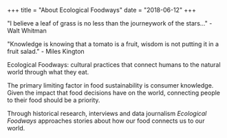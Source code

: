 +++
title = "About Ecological Foodways"
date = "2018-06-12"
+++

"I believe a leaf of grass is no less than the journeywork of the
stars..." - Walt Whitman

"Knowledge is knowing that a tomato is a fruit, wisdom is not putting
it in a fruit salad." - Miles Kington


Ecological Foodways: cultural practices that connect humans to the
natural world through what they eat.

The primary limiting factor in food sustainability is consumer
knowledge. Given the impact that food decisions have on the world,
connecting people to their food should be a priority. 

Through historical research, interviews and data journalism
*Ecological Foodways* approaches stories about how our food connects
us to our world.


<!-- For more information, checkout the efw/projects/ecofoodways/projects/outreach.Rmd -->




<!-- Hugo is a static site engine written in Go. -->


<!-- It makes use of a variety of open source projects including: -->

<!-- * [Cobra](https://github.com/spf13/cobra) -->
<!-- * [Viper](https://github.com/spf13/viper) -->
<!-- * [J Walter Weatherman](https://github.com/spf13/jWalterWeatherman) -->
<!-- * [Cast](https://github.com/spf13/cast) -->

<!-- Learn more and contribute on [GitHub](https://github.com/spf13). -->

<!-- ## Setup -->

<!-- Some fun facts about [Hugo](http://gohugo.io/): -->

<!-- * Built in [Go](http://golang.org/) -->
<!-- * Loosely inspired by [Jekyll](http://jekyllrb.com/) -->
<!-- * Primarily developed by [spf13](http://spf13.com/) on the train while commuting to and from Manhattan. -->
<!-- * Coded in [Vim](http://vim.org) using [spf13-vim](http://vim.spf13.com/) -->

<!-- Have questions or suggestions? Feel free to [open an issue on GitHub](https://github.com/spf13/hugo/issues/new) or [ask me on Twitter](https://twitter.com/spf13). -->

<!-- Thanks for reading! -->
